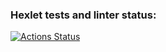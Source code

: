 ### Hexlet tests and linter status:
[![Actions Status](https://github.com/Kverde/python-project-lvl3/workflows/hexlet-check/badge.svg)](https://github.com/Kverde/python-project-lvl3/actions)